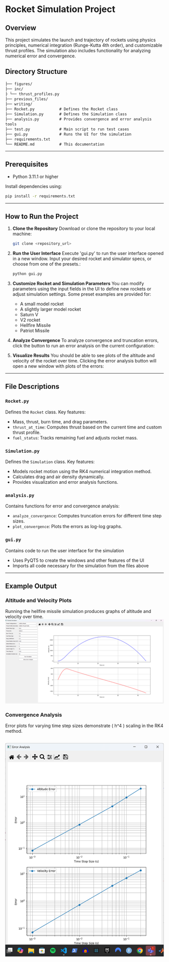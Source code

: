 
# Rocket Simulation Project

## Overview
This project simulates the launch and trajectory of rockets using physics principles, numerical integration (Runge-Kutta 4th order), and customizable thrust profiles. The simulation also includes functionality for analyzing numerical error and convergence.

## Directory Structure
```
├── figures/
├── inc/
├ └── thrust_profiles.py
├── previous_files/
├── writing/
├── Rocket.py           # Defines the Rocket class
├── Simulation.py       # Defines the Simulation class
├── analysis.py         # Provides convergence and error analysis tools
├── test.py             # Main script to run test cases
├── gui.py              # Runs the UI for the simulation
├── requirements.txt
└── README.md           # This documentation
```

---

## Prerequisites
- Python 3.11.1 or higher

Install dependencies using:
```bash
pip install -r requirements.txt
```

---

## How to Run the Project

1. **Clone the Repository**
   Download or clone the repository to your local machine:
   ```bash
   git clone <repository_url>
   ```

2. **Run the User Interface**
   Execute 'gui.py' to run the user interface opened in a new window. Input your desired rocket and simulator specs, or choose from one of the presets.:
   ```bash
   python gui.py
   ```

3. **Customize Rocket and Simulation Parameters**
   You can modify parameters using the input fields in the UI to define new rockets or adjust simulation settings. Some preset examples are provided for:
   - A small model rocket
   - A slightly larger model rocket
   - Saturn V
   - V2 rocket
   - Hellfire Missile
   - Patriot Missile

4. **Analyze Convergence**
   To analyze convergence and truncation errors, click the button to run an error analysis on the current configuration:


5. **Visualize Results**
   You should be able to see plots of the altitude and velocity of the rocket over time. Clicking the error analysis button will open a new window with plots of the errors:

---

## File Descriptions

### `Rocket.py`
Defines the `Rocket` class. Key features:
- Mass, thrust, burn time, and drag parameters.
- `thrust_at_time`: Computes thrust based on the current time and custom thrust profile.
- `fuel_status`: Tracks remaining fuel and adjusts rocket mass.

### `Simulation.py`
Defines the `Simulation` class. Key features:
- Models rocket motion using the RK4 numerical integration method.
- Calculates drag and air density dynamically.
- Provides visualization and error analysis functions.

### `analysis.py`
Contains functions for error and convergence analysis:
- `analyze_convergence`: Computes truncation errors for different time step sizes.
- `plot_convergence`: Plots the errors as log-log graphs.

### `gui.py`
Contains code to run the user interface for the simulation
- Uses PyQT5 to create the windows and other features of the UI
- Imports all code necessary for the simulation from the files above

---

## Example Output
### Altitude and Velocity Plots
Running the hellfire missile simulation produces graphs of altitude and velocity over time.
![alt text](https://github.com/devsaxena974/RocketTrajectory/blob/master/figures/hellfire_gui_1.png)

### Convergence Analysis
Error plots for varying time step sizes demonstrate \( h^4 \) scaling in the RK4 method.

![alt text](https://github.com/devsaxena974/RocketTrajectory/blob/master/figures/hellfire_gui_2.png)
---
